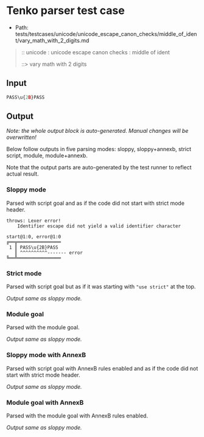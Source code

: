 # Tenko parser test case

- Path: tests/testcases/unicode/unicode_escape_canon_checks/middle_of_ident/vary_math_with_2_digits.md

> :: unicode : unicode escape canon checks : middle of ident
>
> ::> vary math with 2 digits

## Input

`````js
PASS\u{2B}PASS
`````

## Output

_Note: the whole output block is auto-generated. Manual changes will be overwritten!_

Below follow outputs in five parsing modes: sloppy, sloppy+annexb, strict script, module, module+annexb.

Note that the output parts are auto-generated by the test runner to reflect actual result.

### Sloppy mode

Parsed with script goal and as if the code did not start with strict mode header.

`````
throws: Lexer error!
    Identifier escape did not yield a valid identifier character

start@1:0, error@1:0
╔══╦════════════════
 1 ║ PASS\u{2B}PASS
   ║ ^^^^^^^^^^------- error
╚══╩════════════════

`````

### Strict mode

Parsed with script goal but as if it was starting with `"use strict"` at the top.

_Output same as sloppy mode._

### Module goal

Parsed with the module goal.

_Output same as sloppy mode._

### Sloppy mode with AnnexB

Parsed with script goal with AnnexB rules enabled and as if the code did not start with strict mode header.

_Output same as sloppy mode._

### Module goal with AnnexB

Parsed with the module goal with AnnexB rules enabled.

_Output same as sloppy mode._
